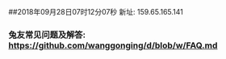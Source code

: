 ##2018年09月28日07时12分07秒 新址: 159.65.165.141
### 兔友常见问题及解答: https://github.com/wanggonging/d/blob/w/FAQ.md
